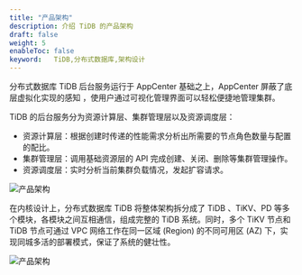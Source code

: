 ```yaml
---
title: "产品架构"
description: 介绍 TiDB 的产品架构
draft: false
weight: 5
enableToc: false
keyword:   TiDB,分布式数据库,架构设计
---
```




分布式数据库 TiDB 后台服务运行于 AppCenter 基础之上，AppCenter 屏蔽了底层虚拟化实现的感知 ，使用户通过可视化管理界面可以轻松便捷地管理集群。

TiDB 的后台服务分为资源计算层、集群管理层以及资源调度层：

- 资源计算层：根据创建时传递的性能需求分析出所需要的节点角色数量与配置的配比。
- 集群管理层：调用基础资源层的 API 完成创建、关闭、删除等集群管理操作。
- 资源调度层：实时分析当前集群负载情况，发起扩容请求。

<img src="../../_images/tidb_architecture_1.png" alt="产品架构"  />

在内核设计上，分布式数据库 TiDB 将整体架构拆分成了 TiDB 、TiKV、PD 等多个模块，各模块之间互相通信，组成完整的 TiDB 系统。同时，多个 TiKV 节点和 TiDB 节点可通过 VPC 网络工作在同一区域 (Region) 的不同可用区 (AZ) 下，实现同城多活的部署模式，保证了系统的健壮性。

<img src="../../_images/tidb_architecture_2.png" alt="产品架构"  />

